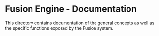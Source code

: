 # Fusion Engine - Documentation

This directory contains documentation of the general concepts as well as the specific functions exposed by the Fusion system.

